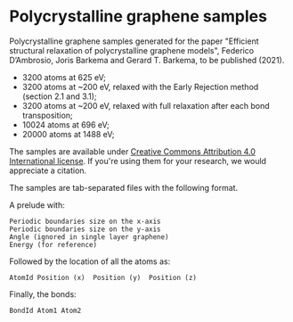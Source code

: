 # Polycrystalline graphene samples

Polycrystalline graphene samples generated for the paper "Efficient structural relaxation of polycrystalline graphene models", Federico D’Ambrosio, Joris Barkema and Gerard T. Barkema, to be published (2021).

- 3200 atoms at 625 eV;
- 3200 atoms at ~200 eV, relaxed with the Early Rejection method (section 2.1 and 3.1);
- 3200 atoms at ~200 eV, relaxed with full relaxation after each bond transposition;
- 10024 atoms at 696 eV;
- 20000 atoms at 1488 eV; 

The samples are available under [Creative Commons Attribution 4.0 International license](https://creativecommons.org/licenses/by/4.0/legalcode). If you're using them for your research, we would appreciate a citation. 

The samples are tab-separated files with the following format.

A prelude with:
```
Periodic boundaries size on the x-axis
Periodic boundaries size on the y-axis
Angle (ignored in single layer graphene)
Energy (for reference)
```
Followed by the location of all the atoms as:
```
AtomId Position (x)  Position (y)  Position (z) 
```
Finally, the bonds:
```
BondId Atom1 Atom2
```
